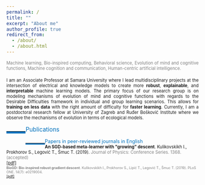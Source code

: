 ```yaml
---
permalink: /
title: ""
excerpt: "About me"
author_profile: true
redirect_from: 
  - /about/
  - /about.html
---
```



<div style ="text-align: justify;">
<span style ="color:gray; font-size:80%; ">
Machine learning, Bio-inspired computing, Behavioral science, Evolution of mind and cognitive functions, Machine cognition and communication, Human-centric artificial intelligence. 
</span><br><br>

<span style ="font-size:80%; ">
I am an Associate Professor at Samara University where I lead multidisciplinary projects at the intersection of electrical and knowledge models to create more <strong>robust</strong>, <strong>explainable</strong>, and <strong>interpretable</strong>  machine learning models. The primary focus of our research group is on modeling mechanisms of evolution of mind and cognitive functions with regards to the Desirable Difficulties  framework in individual and group learning scenarios. This allows for <strong>training on less data</strong> with the right amount of difficulty for <strong>faster learning</strong>. Currently, I am a postdoctoral research fellow at University of Zagreb and Ruđer Bošković Institute where we observe the mechanisms of evolution in terms of ecological models.  
</span>
</div>

<p style="float:left;">
    <hr style="float:left; border-bottom: 5px solid #0070bc; width: 10%; clear: none; position: relative; top: 1.0em;"/>
</p>
<a name="publications"></a>
<div style="font-size:110%; color: #0070bc">
    Publications
</div>

<p style="float:left;">
    <hr style="float:left; border-bottom: 3px solid #0070bc; width: 10%; clear: none; position: relative; top: 0.85em;"/>
</p>
<div style="font-size:90%; color: #0070bc; margin-right: 5px">
    Papers in peer-reviewed journals in English
</div>

<span style ="font-size:80%; ">
<b>An SGD-based meta-learner with "growing" descent</b>.
Kulikovskikh I., Prokhorov S., Legović T., Šmuc T. (2019). 
<span style="color:gray">
Journal of Physics: Conference Series. 1368. (accepted)<br>
<a href="https://ilonakulikovskikh.github.io/files/kulikovskikh2019.pdf">[pdf]</a><br>

<span style ="font-size:80%; ">
<b>BioGD: Bio-inspired robust gradient descent</b>.
Kulikovskikh I., Prokhorov S., Lipić T., Legović T., Šmuc T. (2019). 
<span style="color:gray">
PLoS ONE. 14(7): e0219004.<br>
<a href="https://ilonakulikovskikh.github.io/files/kulikovskikh2019_1.pdf">[pdf]</a><br>



